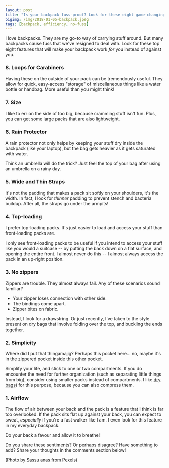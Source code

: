 ```yaml
---
layout: post
title: "Is your backpack fuss-proof? Look for these eight game-changing features."
bigimg: /img/2018-01-05-backpack.jpeg
tags: [backpack, efficiency, no-fuss]
---
```


I love backpacks. They are my go-to way of carrying stuff around. But many backpacks cause fuss that we've resigned to deal with. Look for these top eight features that will make your backpack work _for_ you instead of against you.

### 8. Loops for Carabiners

Having these on the outside of your pack can be tremendously useful. They allow for quick, easy-access "storage" of miscellaneous things like a water bottle or handbag. More useful than you might think!

### 7. Size

I like to err on the side of too big, because cramming stuff isn't fun. Plus, you can get some large packs that are also lightweight.

### 6. Rain Protector

A rain protector not only helps by keeping your stuff dry inside the backpack (like your laptop), but the bag gets heavier as it gets saturated with water.

Think an umbrella will do the trick? Just feel the top of your bag after using an umbrella on a rainy day.


### 5. Wide and Thin Straps

It's not the padding that makes a pack sit softly on your shoulders, it's the width. In fact, I look for _thinner_ padding to prevent stench and bacteria buildup. After all, the straps go under the armpits!

### 4. Top-loading

I prefer top-loading packs. It's just easier to load and access your stuff than front-loading packs are.

I only see front-loading packs to be useful if you intend to access your stuff like you would a suitcase -- by putting the back down on a flat surface, and opening the entire front. I almost never do this -- I almost always access the pack in an up-right position.


### 3. No zippers

Zippers are trouble. They almost always fail. Any of these scenarios sound familiar?

- Your zipper loses connection with other side.
- The bindings come apart.
- Zipper bites on fabric.

Instead, I look for a drawstring. Or just recently, I've taken to the style present on dry bags that involve folding over the top, and buckling the ends together.

### 2. Simplicity

Where did I put that thingamajig? Perhaps this pocket here... no, maybe it's in the zippered pocket inside this other pocket.

Simplify your life, and stick to one or two compartments. If you do encounter the need for further organization (such as separating little things from big), consider using smaller packs instead of compartments. I like [dry bags](https://en.wikipedia.org/wiki/Dry_bag)) for this purpose, because you can also compress them.


### 1. Airflow

The flow of air between your back and the pack is a feature that I think is far too overlooked. If the pack sits flat up against your back, you can expect to sweat, _especially_ if you're a fast walker like I am. I even look for this feature in my everyday backpack.

Do your back a favour and allow it to breathe!

Do you share these sentiments? Or perhaps disagree? Have something to add? Share your thoughts in the comments section below!

([Photo by Sassu anas from Pexels](https://www.pexels.com/photo/man-in-blue-dress-shirt-and-blue-jeans-and-orange-backpack-standing-on-mountain-cliff-looking-at-town-under-blue-sky-and-white-clouds-732629/))
